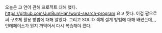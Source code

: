 오늘은 고 언어 관해 프로젝트 대해 했다.     
https://github.com/JunBumHan/word-search-program
요고 짯다. 이걸 짬으로써 구조체 활용 방법에 대해 알았다. 그리고 SOLID 객체 설계 방법에 대해 배웠는데,,, 인테페이스가 뭔지 까먹어서 다시 복습해야 겠다.